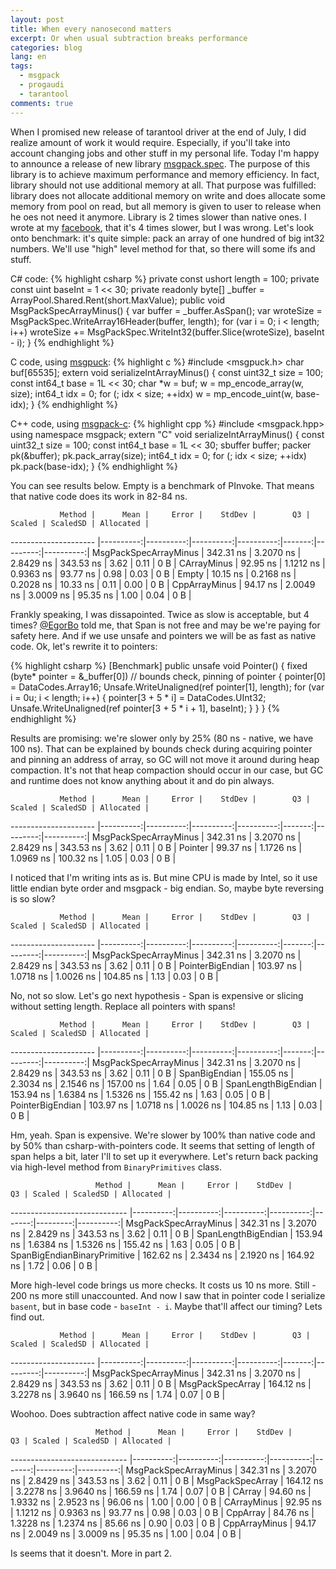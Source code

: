 ```yaml
---
layout: post
title: When every nanosecond matters
excerpt: Or when usual subtraction breaks performance
categories: blog
lang: en
tags:
  - msgpack
  - progaudi
  - tarantool
comments: true
---
```


When I promised new release of tarantool driver at the end of July, I did realize amount of work it would require. Especially, if you'll take into account changing jobs and other stuff in my personal life. Today I'm happy to announce a release of new library [msgpack.spec](https://github.com/progaudi/msgpack.spec). The purpose of this library is to achieve maximum performance and memory efficiency. In fact, library should not use additional memory at all. That purpose was fulfilled: library does not allocate additional memory on write and does allocate some memory from pool on read, but all memory is given to user to release when he oes not need it anymore. Library is 2 times slower than native ones. I wrote at my [facebook](https://www.facebook.com/aensidhe/posts/2030485810296430), that it's 4 times slower, but I was wrong. Let's look onto benchmark: it's quite simple: pack an array of one hundred of big int32 numbers. We'll use "high" level method for that, so there will some ifs and stuff.

C# code:
{% highlight csharp %}
private const ushort length = 100;
private const uint baseInt = 1 << 30;
private readonly byte[] _buffer = ArrayPool<byte>.Shared.Rent(short.MaxValue);
public void MsgPackSpecArrayMinus()
{
    var buffer = _buffer.AsSpan();
    var wroteSize = MsgPackSpec.WriteArray16Header(buffer, length);
    for (var i = 0; i < length; i++)
        wroteSize += MsgPackSpec.WriteInt32(buffer.Slice(wroteSize), baseInt - i);
}
{% endhighlight %}

С code, using [msgpuck](http://rtsisyk.github.io/msgpuck/):
{% highlight c %}
#include <msgpuck.h>
char buf[65535];
extern void serializeIntArrayMinus()
{
    const uint32_t size = 100;
    const int64_t base = 1L << 30;
    char *w = buf;
    w = mp_encode_array(w, size);
    int64_t idx = 0;
    for (; idx < size; ++idx)
        w = mp_encode_uint(w, base-idx);
}
{% endhighlight %}

C++ code, using [msgpack-c](https://github.com/msgpack/msgpack-c):
{% highlight cpp %}
#include <msgpack.hpp>
using namespace msgpack;
extern "C" void serializeIntArrayMinus()
{
    const uint32_t size = 100;
    const int64_t base = 1L << 30;
    sbuffer buffer;
    packer<sbuffer> pk(&buffer);
    pk.pack_array(size);
    int64_t idx = 0;
    for (; idx < size; ++idx)
        pk.pack(base-idx);
}
{% endhighlight %}

You can see results below. Empty is a benchmark of PInvoke. That means that native code does its work in 82-84 ns.

               Method |      Mean |     Error |    StdDev |        Q3 | Scaled | ScaledSD | Allocated |
--------------------- |----------:|----------:|----------:|----------:|-------:|---------:|----------:|
MsgPackSpecArrayMinus | 342.31 ns | 3.2070 ns | 2.8429 ns | 343.53 ns |   3.62 |     0.11 |       0 B |
          CArrayMinus |  92.95 ns | 1.1212 ns | 0.9363 ns |  93.77 ns |   0.98 |     0.03 |       0 B |
                Empty |  10.15 ns | 0.2168 ns | 0.2028 ns |  10.33 ns |   0.11 |     0.00 |       0 B |
        CppArrayMinus |  94.17 ns | 2.0049 ns | 3.0009 ns |  95.35 ns |   1.00 |     0.04 |       0 B |

Frankly speaking, I was dissapointed. Twice as slow is acceptable, but 4 times? [@EgorBo](https://twitter.com/EgorBo) told me, that Span<T> is not free and may be we're paying for safety here. And if we use unsafe and pointers we will be as fast as native code. Ok, let's rewrite it to pointers:

{% highlight csharp %}
[Benchmark]
public unsafe void Pointer()
{
    fixed (byte* pointer = &_buffer[0]) // bounds check, pinning of pointer
    {
        pointer[0] = DataCodes.Array16;
        Unsafe.WriteUnaligned(ref pointer[1], length);
        for (var i = 0u; i < length; i++)
        {
            pointer[3 + 5 * i] = DataCodes.UInt32;
            Unsafe.WriteUnaligned(ref pointer[3 + 5 * i + 1], baseInt);
        }
    }
}
{% endhighlight %}

Results are promising: we're slower only by 25% (80 ns - native, we have 100 ns). That can be explained by bounds check during acquiring pointer and pinning an address of array, so GC will not move it around during heap compaction. It's not that heap compaction should occur in our case, but GC and runtime does not know anything about it and do pin always.

               Method |      Mean |     Error |    StdDev |        Q3 | Scaled | ScaledSD | Allocated |
--------------------- |----------:|----------:|----------:|----------:|-------:|---------:|----------:|
MsgPackSpecArrayMinus | 342.31 ns | 3.2070 ns | 2.8429 ns | 343.53 ns |   3.62 |     0.11 |       0 B |
              Pointer |  99.37 ns | 1.1726 ns | 1.0969 ns | 100.32 ns |   1.05 |     0.03 |       0 B |

I noticed that I'm writing ints as is. But mine CPU is made by Intel, so it use little endian byte order and msgpack - big endian. So, maybe byte reversing is so slow?

               Method |      Mean |     Error |    StdDev |        Q3 | Scaled | ScaledSD | Allocated |
--------------------- |----------:|----------:|----------:|----------:|-------:|---------:|----------:|
MsgPackSpecArrayMinus | 342.31 ns | 3.2070 ns | 2.8429 ns | 343.53 ns |   3.62 |     0.11 |       0 B |
     PointerBigEndian | 103.97 ns | 1.0718 ns | 1.0026 ns | 104.85 ns |   1.13 |     0.03 |       0 B |

No, not so slow. Let's go next hypothesis - Span<T> is expensive or slicing without setting length. Replace all pointers with spans!

               Method |      Mean |     Error |    StdDev |        Q3 | Scaled | ScaledSD | Allocated |
--------------------- |----------:|----------:|----------:|----------:|-------:|---------:|----------:|
MsgPackSpecArrayMinus | 342.31 ns | 3.2070 ns | 2.8429 ns | 343.53 ns |   3.62 |     0.11 |       0 B |
        SpanBigEndian | 155.05 ns | 2.3034 ns | 2.1546 ns | 157.00 ns |   1.64 |     0.05 |       0 B |
  SpanLengthBigEndian | 153.94 ns | 1.6384 ns | 1.5326 ns | 155.42 ns |   1.63 |     0.05 |       0 B |
     PointerBigEndian | 103.97 ns | 1.0718 ns | 1.0026 ns | 104.85 ns |   1.13 |     0.03 |       0 B |

Hm, yeah. Span<T> is expensive. We're slower by 100% than native code and by 50% than csharp-with-pointers code. It seems that setting of length of span helps a bit, later I'll to set up it everywhere. Let's return back packing via high-level method from `BinaryPrimitives` class.

                       Method |      Mean |     Error |    StdDev |        Q3 | Scaled | ScaledSD | Allocated |
----------------------------- |----------:|----------:|----------:|----------:|-------:|---------:|----------:|
        MsgPackSpecArrayMinus | 342.31 ns | 3.2070 ns | 2.8429 ns | 343.53 ns |   3.62 |     0.11 |       0 B |
          SpanLengthBigEndian | 153.94 ns | 1.6384 ns | 1.5326 ns | 155.42 ns |   1.63 |     0.05 |       0 B |
 SpanBigEndianBinaryPrimitive | 162.62 ns | 2.3434 ns | 2.1920 ns | 164.92 ns |   1.72 |     0.06 |       0 B |

More high-level code brings us more checks. It costs us 10 ns more. Still - 200 ns more still unaccounted. And now I saw that in pointer code I serialize `basent`, but in base code - `baseInt - i`. Maybe that'll affect our timing? Lets find out.

               Method |      Mean |     Error |    StdDev |        Q3 | Scaled | ScaledSD | Allocated |
--------------------- |----------:|----------:|----------:|----------:|-------:|---------:|----------:|
MsgPackSpecArrayMinus | 342.31 ns | 3.2070 ns | 2.8429 ns | 343.53 ns |   3.62 |     0.11 |       0 B |
     MsgPackSpecArray | 164.12 ns | 3.2278 ns | 3.9640 ns | 166.59 ns |   1.74 |     0.07 |       0 B |

Woohoo. Does subtraction affect native code in same way?

                       Method |      Mean |     Error |    StdDev |        Q3 | Scaled | ScaledSD | Allocated |
----------------------------- |----------:|----------:|----------:|----------:|-------:|---------:|----------:|
        MsgPackSpecArrayMinus | 342.31 ns | 3.2070 ns | 2.8429 ns | 343.53 ns |   3.62 |     0.11 |       0 B |
             MsgPackSpecArray | 164.12 ns | 3.2278 ns | 3.9640 ns | 166.59 ns |   1.74 |     0.07 |       0 B |
                       CArray |  94.60 ns | 1.9332 ns | 2.9523 ns |  96.06 ns |   1.00 |     0.00 |       0 B |
                  CArrayMinus |  92.95 ns | 1.1212 ns | 0.9363 ns |  93.77 ns |   0.98 |     0.03 |       0 B |
                     CppArray |  84.76 ns | 1.3228 ns | 1.2374 ns |  85.66 ns |   0.90 |     0.03 |       0 B |
                CppArrayMinus |  94.17 ns | 2.0049 ns | 3.0009 ns |  95.35 ns |   1.00 |     0.04 |       0 B |

Is seems that it doesn't. More in part 2.
